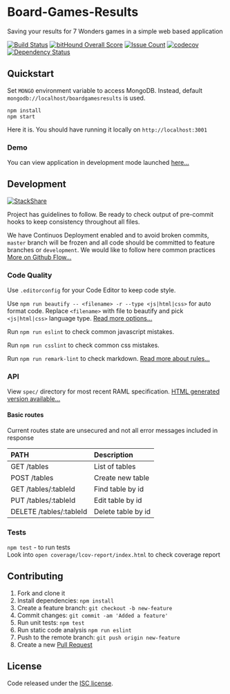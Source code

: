 # Board-Games-Results

Saving your results for 7 Wonders games in a simple web based application

[![Build Status](https://travis-ci.org/GorlifSense/Board-Games-Results.svg?branch=master)](https://travis-ci.org/GorlifSense/Board-Games-Results)
[![bitHound Overall Score](https://www.bithound.io/github/GorlifSense/Board-Games-Results/badges/score.svg)](https://www.bithound.io/github/GorlifSense/Board-Games-Results)
[![Issue Count](https://codeclimate.com/github/GorlifSense/Board-Games-Results/badges/issue_count.svg)](https://codeclimate.com/github/GorlifSense/Board-Games-Results)
[![codecov](https://codecov.io/gh/GorlifSense/Board-Games-Results/branch/master/graph/badge.svg)](https://codecov.io/gh/GorlifSense/Board-Games-Results)
[![Dependency Status](https://www.versioneye.com/user/projects/5797b61474848d002b4b9572/badge.svg?style=flat-square)](https://www.versioneye.com/user/projects/5797b61474848d002b4b9572)

## Quickstart

Set `MONGO` environment variable to access MongoDB.
Instead, default `mongodb://localhost/boardgamesresults` is used.

`npm install`  
`npm start`  

Here it is. You should have running it locally on `http://localhost:3001`

### Demo

You can view application in development mode launched
[here…](https://boardgamesresults.herokuapp.com)

## Development

[![StackShare](http://img.shields.io/badge/tech-stack-0690fa.svg?style=flat)](http://stackshare.io/Fleischers/board-games-results)

Project has guidelines to follow.
Be ready to check output of pre-commit hooks
to keep consistency throughout all files.

We have Continuos Deployment enabled and to avoid broken commits,
`master` branch will be frozen
and all code should be committed to feature branches
or `development`. We would like to follow here common practices
[More on Github Flow…](https://guides.github.com/introduction/flow/)

### Code Quality

Use `.editorconfig` for your Code Editor to keep code style.  

Use `npm run beautify -- <filename> -r --type <js|html|css>`
for auto format code.
Replace `<filename>` with file to beautify
and pick `<js|html|css>` language type.
[Read more options…](https://www.npmjs.com/package/js-beautify)

Run `npm run eslint` to check common javascript mistakes.  

Run `npm run csslint` to check common css mistakes.  

Run `npm run remark-lint` to check markdown.
[Read more about rules…](https://github.com/wooorm/remark-lint/blob/master/doc/rules.md)

### API

View `spec/` directory for most recent RAML specification.
[HTML generated version available…](http://gorlifsense.com/Board-Games-Results/)

#### Basic routes

Current routes state are unsecured
and not all error messages included in response

| PATH                       | Description        |
| :-------------             | :-------------     |
| GET /tables                | List of tables     |
| POST /tables               | Create new table   |
| GET /tables/:tableId       | Find table by id   |
| PUT /tables/:tableId       | Edit table by id   |
| DELETE /tables/:tableId    | Delete table by id |

### Tests

`npm test` - to run tests  
Look into `open coverage/lcov-report/index.html` to check coverage report

## Contributing

1. Fork and clone it
2. Install dependencies: `npm install`
3. Create a feature branch: `git checkout -b new-feature`
4. Commit changes: `git commit -am 'Added a feature'`
5. Run unit tests: `npm test`
6. Run static code analysis `npm run eslint`
7. Push to the remote branch: `git push origin new-feature`
8. Create a new [Pull Request](https://github.com/GorlifSense/Board-Games-Results/pull/new/master)

## License

Code released under the [ISC license](https://github.com/GorlifSense/Board-Games-Results/blob/master/LICENSE).
